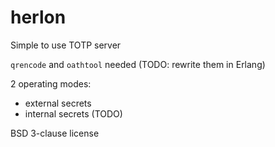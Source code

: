 herlon
======

Simple to use TOTP server

`qrencode` and `oathtool` needed (TODO: rewrite them in Erlang)

2 operating modes:

- external secrets
- internal secrets (TODO)

BSD 3-clause license
